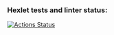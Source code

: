 ### Hexlet tests and linter status:
[![Actions Status](https://github.com/anilopchisak/layout-designer-project-58/actions/workflows/hexlet-check.yml/badge.svg)](https://github.com/anilopchisak/layout-designer-project-58/actions)